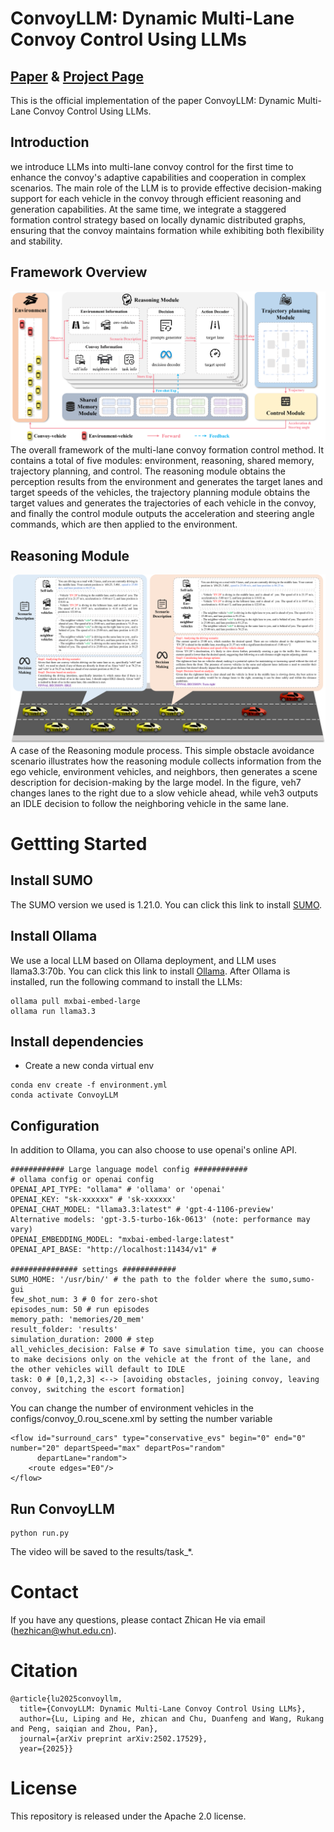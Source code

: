 # ConvoyLLM: Dynamic Multi-Lane Convoy Control Using LLMs

## [Paper](https://arxiv.org/abs/2502.17529) & [Project Page](https://he-zhican.github.io/ConvoyLLM)
This is the official implementation of the paper ConvoyLLM: Dynamic Multi-Lane Convoy Control Using LLMs.

## Introduction
we introduce LLMs into multi-lane convoy control for the first time to enhance the convoy's adaptive capabilities and cooperation in complex scenarios. The main role of the LLM is to provide effective decision-making support for each vehicle in the convoy through efficient reasoning and generation capabilities. At the same time, we integrate a staggered formation control strategy based on locally dynamic distributed graphs, ensuring that the convoy maintains formation while exhibiting both flexibility and stability.
## Framework Overview
![overview](Asserts/overview.png)
The overall framework of the multi-lane convoy formation control method. It contains a total of five modules: environment, reasoning, shared memory, trajectory planning, and control. The reasoning module obtains the perception results from the environment and generates the target lanes and target speeds of the vehicles, the trajectory planning module obtains the target values and generates the trajectories of each vehicle in the convoy, and finally the control module outputs the acceleration and steering angle commands, which are then applied to the environment.
## Reasoning Module
![reasoningModule](Asserts/ReasoningModule.png)
A case of the Reasoning module process. This simple obstacle avoidance scenario illustrates how the reasoning module collects information from the ego vehicle, environment vehicles, and neighbors, then generates a scene description for decision-making by the large model. In the figure, veh7 changes lanes to the right due to a slow vehicle ahead, while veh3 outputs an IDLE decision to follow the neighboring vehicle in the same lane.

# Gettting Started
## Install SUMO
The SUMO version we used is 1.21.0. You can click this link to install [SUMO](https://sumo.dlr.de/docs/Installing/index.html).
## Install Ollama
We use a local LLM based on Ollama deployment, and LLM uses llama3.3:70b.
You can click this link to install [Ollama](https://ollama.com/).
After Ollama is installed, run the following command to install the LLMs:
```
ollama pull mxbai-embed-large
ollama run llama3.3
```
## Install dependencies
- Create a new conda virtual env
```
conda env create -f environment.yml
conda activate ConvoyLLM
```
## Configuration
In addition to Ollama, you can also choose to use openai's online API.
```
############ Large language model config ############
# ollama config or openai config
OPENAI_API_TYPE: "ollama" # 'ollama' or 'openai'
OPENAI_KEY: "sk-xxxxxx" # 'sk-xxxxxx'
OPENAI_CHAT_MODEL: "llama3.3:latest" # 'gpt-4-1106-preview' Alternative models: 'gpt-3.5-turbo-16k-0613' (note: performance may vary)
OPENAI_EMBEDDING_MODEL: "mxbai-embed-large:latest"
OPENAI_API_BASE: "http://localhost:11434/v1" #

############### settings ############
SUMO_HOME: '/usr/bin/' # the path to the folder where the sumo,sumo-gui
few_shot_num: 3 # 0 for zero-shot
episodes_num: 50 # run episodes
memory_path: 'memories/20_mem'
result_folder: 'results'
simulation_duration: 2000 # step
all_vehicles_decision: False # To save simulation time, you can choose to make decisions only on the vehicle at the front of the lane, and the other vehicles will default to IDLE
task: 0 # [0,1,2,3] <--> [avoiding obstacles, joining convoy, leaving convoy, switching the escort formation]
```
You can change the number of environment vehicles in the configs/convoy_0.rou_scene.xml by setting the number variable
```
<flow id="surround_cars" type="conservative_evs" begin="0" end="0" number="20" departSpeed="max" departPos="random"
      departLane="random">
    <route edges="E0"/>
</flow>
```
## Run ConvoyLLM
```
python run.py
```
The video will be saved to the results/task_*.
# Contact
If you have any questions, please contact Zhican He via email (hezhican@whut.edu.cn).
# Citation
```
@article{lu2025convoyllm,
  title={ConvoyLLM: Dynamic Multi-Lane Convoy Control Using LLMs},
  author={Lu, Liping and He, zhican and Chu, Duanfeng and Wang, Rukang and Peng, saiqian and Zhou, Pan},
  journal={arXiv preprint arXiv:2502.17529},
  year={2025}}
```
# License
This repository is released under the Apache 2.0 license.
